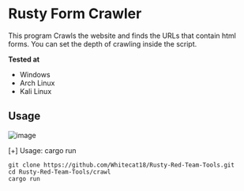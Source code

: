 # Rusty Form Crawler

This program Crawls the website and finds the URLs that contain html forms. You can set the depth of crawling inside the script.

**Tested at**

* Windows
* Arch Linux
* Kali Linux

## Usage

![image](https://github.com/Whitecat18/Rusty-Red-Team-Tools/assets/96696929/e38487a0-7ec6-48b0-aba4-329a46951714)

[+] Usage: cargo run

```
git clone https://github.com/Whitecat18/Rusty-Red-Team-Tools.git
cd Rusty-Red-Team-Tools/crawl
cargo run
```
